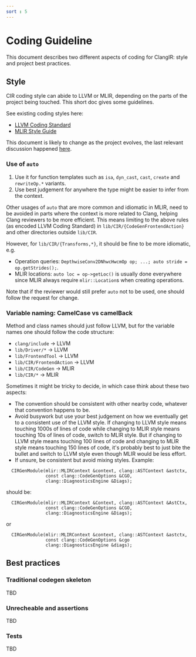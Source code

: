 ```yaml
---
sort : 5
---
```


# Coding Guideline

This document describes two different aspects of coding for ClangIR: style and project best practices.

## Style

CIR coding style can abide to LLVM or MLIR, depending on the parts of the project being touched. This short doc gives some guidelines.

See existing coding styles here:
- [LLVM Coding Standard](https://llvm.org/docs/CodingStandards.html)
- [MLIR Style Guide](https://mlir.llvm.org/getting_started/DeveloperGuide/#style-guide)

This document is likely to change as the project evolves, the last relevant discussion happened [here](https://github.com/llvm/llvm-project/pull/91007).

### Use of `auto`

1. Use it for function templates such as `isa`, `dyn_cast`, `cast`, `create` and `rewriteOp.*` variants.
2. Use best judgement for anywhere the type might be easier to infer from the context.

Other usages of `auto` that are more common and idiomatic in MLIR, need to be avoided in parts where the context is more related to Clang, helping Clang reviewers to be more efficient. This means limiting to the above rules (as encoded LLVM Coding Standard) in `lib/CIR/{CodeGenFrontendAction}` and other directories outside `lib/CIR`.

However, for `lib/CIR/{Transforms,*}`, it should be fine to be more idiomatic, e.g.
- Operation queries: `DepthwiseConv2DNhwcHwcmOp op; ...; auto stride = op.getStrides();`.
- MLIR locations: `auto loc = op->getLoc()` is usually done everywhere since MLIR always require `mlir::Location`s when creating operations.

Note that if the reviewer would still prefer `auto` not to be used, one should follow the request for change.

### Variable naming: CamelCase vs camelBack

Method and class names should just follow LLVM, but for the variable names one should follow the code structure:

- `clang/include` -> LLVM
- `lib/Driver/*` -> LLVM
- `lib/FrontendTool` -> LLVM
- `lib/CIR/FrontendAction` -> LLVM
- `lib/CIR/CodeGen` -> MLIR
- `lib/CIR/*` -> MLIR

Sometimes it might be tricky to decide, in which case think about these two aspects:
- The convention should be consistent with other nearby code, whatever that convention happens to be.
- Avoid busywork but use your best judgement on how we eventually get to a consistent use of the LLVM style. If changing to LLVM style means touching 1000s of lines of code while changing to MLIR style means touching 10s of lines of code, switch to MLIR style. But if changing to LLVM style means touching 100 lines of code and changing to MLIR style means touching 150 lines of code, it's probably best to just bite the bullet and switch to LLVM style even though MLIR would be less effort.
- If unsure, be consistent but avoid mixing styles. Example:
```
  CIRGenModule(mlir::MLIRContext &context, clang::ASTContext &astctx,
               const clang::CodeGenOptions &CGO,
               clang::DiagnosticsEngine &Diags);
```
should be:
```
  CIRGenModule(mlir::MLIRContext &Context, clang::ASTContext &AstCtx,
               const clang::CodeGenOptions &CGO,
               clang::DiagnosticsEngine &Diags);
```
or
```
  CIRGenModule(mlir::MLIRContext &context, clang::ASTContext &astctx,
               const clang::CodeGenOptions &cgo
               clang::DiagnosticsEngine &diags);
```


## Best practices

### Traditional codegen skeleton
TBD

### Unrecheable and assertions
TBD

### Tests
TBD

